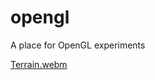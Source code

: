 # opengl
A place for OpenGL experiments

[Terrain.webm](https://github.com/AntonMoyseychuk/opengl/assets/108875469/b2eb498b-9b5e-41bb-b692-09f896d95fbc)
